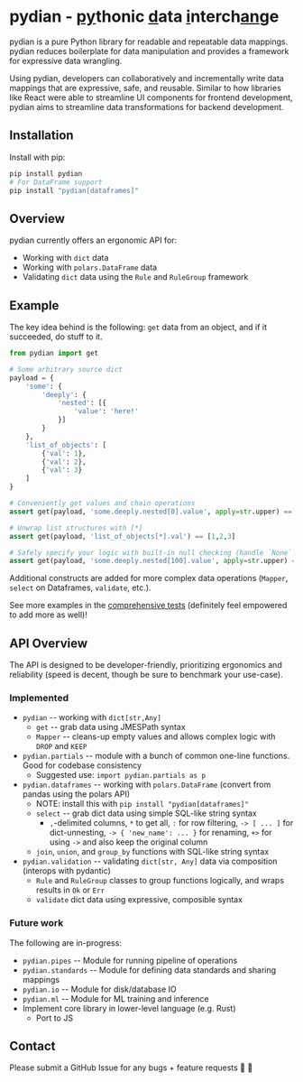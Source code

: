 # pydian - <ins alt="p̲y̲">py</ins>thonic <ins alt="d̲">d</ins>ata <ins alt="i̲">i</ins>nterch<ins alt="a̲n̲">an</ins>ge

pydian is a pure Python library for readable and repeatable data mappings. pydian reduces boilerplate for data manipulation and provides a framework for expressive data wrangling.

Using pydian, developers can collaboratively and incrementally write data mappings that are expressive, safe, and reusable. Similar to how libraries like React were able to streamline UI components for frontend development, pydian aims to streamline data transformations for backend development.

## Installation
Install with pip:

```bash
pip install pydian
# For DataFrame support
pip install "pydian[dataframes]"
```

## Overview
pydian currently offers an ergonomic API for:
- Working with `dict` data
- Working with `polars.DataFrame` data
- Validating `dict` data using the `Rule` and `RuleGroup` framework

## Example
The key idea behind is the following: `get` data from an object, and if it succeeded, do stuff to it.

```python
from pydian import get

# Some arbitrary source dict
payload = {
    'some': {
        'deeply': {
            'nested': [{
                'value': 'here!'
            }]
        }
    },
    'list_of_objects': [
        {'val': 1},
        {'val': 2},
        {'val': 3}
    ]
}

# Conveniently get values and chain operations
assert get(payload, 'some.deeply.nested[0].value', apply=str.upper) == 'HERE!'

# Unwrap list structures with [*]
assert get(payload, 'list_of_objects[*].val') == [1,2,3]

# Safely specify your logic with built-in null checking (handle `None` instead of a stack trace!)
assert get(payload, 'some.deeply.nested[100].value', apply=str.upper) == None
```

Additional constructs are added for more complex data operations (`Mapper`, `select` on Dataframes, `validate`, etc.).

See more examples in the [comprehensive tests](./tests) (definitely feel empowered to add more as well)!


## API Overview

The API is designed to be developer-friendly, prioritizing ergonomics and reliability (speed is decent, though be sure to benchmark your use-case).

### Implemented
- `pydian` -- working with `dict[str,Any]`
  - `get` -- grab data using JMESPath syntax
  - `Mapper` -- cleans-up empty values and allows complex logic with `DROP` and `KEEP`
- `pydian.partials` -- module with a bunch of common one-line functions. Good for codebase consistency
  - Suggested use: `import pydian.partials as p`
- `pydian.dataframes` -- working with `polars.DataFrame` (convert from pandas using the polars API)
  - NOTE: install this with `pip install "pydian[dataframes]"`
  - `select` -- grab dict data using simple SQL-like string syntax
    - `,`-delimited columns, `*` to get all, `:` for row filtering, `-> [ ... ]` for dict-unnesting, `-> { 'new_name': ... }` for renaming, `+>` for using `->` and also keep the original column
  - `join`, `union`, and `group_by` functions with SQL-like string syntax
- `pydian.validation` -- validating `dict[str, Any]` data via composition (interops with pydantic)
  - `Rule` and `RuleGroup` classes to group functions logically, and wraps results in `Ok` or `Err`
  - `validate` dict data using expressive, composible syntax

### Future work
The following are in-progress:
- `pydian.pipes` -- Module for running pipeline of operations
- `pydian.standards` -- Module for defining data standards and sharing mappings
- `pydian.io` -- Module for disk/database IO
- `pydian.ml` -- Module for ML training and inference
- Implement core library in lower-level language (e.g. Rust)
  - Port to JS


## Contact

Please submit a GitHub Issue for any bugs + feature requests 🙌 🙏
